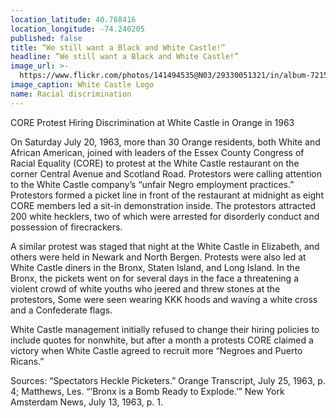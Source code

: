 ```yaml
---
location_latitude: 40.768416
location_longitude: -74.240205
published: false
title: “We still want a Black and White Castle!”
headline: “We still want a Black and White Castle!”
image_url: >-
  https://www.flickr.com/photos/141494535@N03/29330051321/in/album-72157673225101106/
image_caption: White Castle Logo
name: Racial discrimination
---
```

CORE Protest Hiring Discrimination at White Castle in Orange in 1963

On Saturday July 20, 1963, more than 30 Orange residents, both White and African American, joined with leaders of the Essex County Congress of Racial Equality (CORE) to protest at the White Castle restaurant on the corner Central Avenue and Scotland Road. Protestors were calling attention to the White Castle company’s “unfair Negro employment practices.” Protestors formed a picket line in front of the restaurant at midnight as eight CORE members led a sit-in demonstration inside. The protestors attracted 200 white hecklers, two of which were arrested for disorderly conduct and possession of firecrackers. 

A similar protest was staged that night at the White Castle in Elizabeth, and others were held in Newark and North Bergen. Protests were also led at White Castle diners in the Bronx, Staten Island, and Long Island. In the Bronx, the pickets went on for several days in the face a threatening a violent crowd of white youths who jeered and threw stones at the protestors, Some were seen wearing KKK hoods and waving a white cross and a Confederate flags.

White Castle management initially refused to change their hiring policies to include quotes for nonwhite, but after a month a protests CORE claimed a victory when White Castle agreed to recruit more “Negroes and Puerto Ricans.” 

Sources: “Spectators Heckle Picketers.” Orange Transcript, July 25, 1963, p. 4; Matthews, Les. “’Bronx is a Bomb Ready to Explode.’” New York Amsterdam News, July 13, 1963, p. 1.

